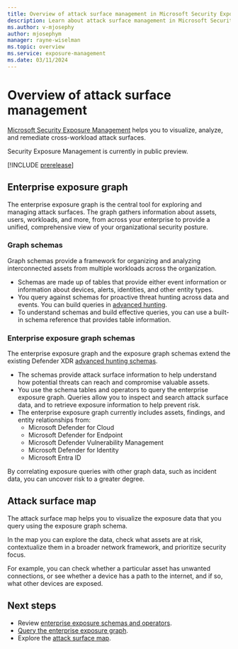```yaml
---
title: Overview of attack surface management in Microsoft Security Exposure Management
description: Learn about attack surface management in Microsoft Security Exposure Management. s
ms.author: v-mjosephy
author: mjosephym
manager: rayne-wiselman
ms.topic: overview
ms.service: exposure-management
ms.date: 03/11/2024
---
```


# Overview of attack surface management

[Microsoft Security Exposure Management](microsoft-security-exposure-management.md) helps you to visualize, analyze, and remediate cross-workload attack surfaces.

Security Exposure Management is currently in public preview.

[!INCLUDE [prerelease](../includes//prerelease.md)]

## Enterprise exposure graph

The enterprise exposure graph is the central tool for exploring and managing attack surfaces. The graph gathers information about assets, users, workloads, and more, from across your enterprise to provide a unified, comprehensive view of your organizational security posture.

### Graph schemas

Graph schemas provide a framework for organizing and analyzing interconnected assets from multiple workloads across the organization.

- Schemas are made up of tables that provide either event information or information about devices, alerts, identities, and other entity types.
- You query against schemas for proactive threat hunting across data and events. You can build queries in [advanced hunting](/microsoft-365/security/defender/advanced-hunting-modes).
- To understand schemas and build effective queries, you can use a built-in schema reference that provides table information.

### Enterprise exposure graph schemas

The enterprise exposure graph and the exposure graph schemas extend the existing Defender XDR [advanced hunting schemas](/microsoft-365/security/defender/advanced-hunting-schema-tables).

- The schemas provide attack surface information to help understand how potential threats can reach and compromise valuable assets.
- You use the schema tables and operators to query the enterprise exposure graph. Queries allow you to inspect and search attack surface data, and to retrieve exposure information to help prevent risk.
- The enterprise exposure graph currently includes assets, findings, and entity relationships from:
  - Microsoft Defender for Cloud
  - Microsoft Defender for Endpoint
  - Microsoft Defender Vulnerability Management
  - Microsoft Defender for Identity
  - Microsoft Entra ID

By correlating exposure queries with other graph data, such as incident data, you can uncover risk to a greater degree.

## Attack surface map

The attack surface map helps you to visualize the exposure data that you query using the exposure graph schema.  

In the map you can explore the data, check what assets are at risk, contextualize them in a broader network framework, and prioritize security focus.

For example, you can check whether a particular asset has unwanted connections, or see whether a device has a path to the internet, and if so, what other devices are exposed.  

## Next steps

- Review [enterprise exposure schemas and operators](schemas-operators.md).
- [Query the enterprise exposure graph](query-enterprise-exposure-graph.md).
- Explore the [attack surface map](enterprise-exposure-map.md).
